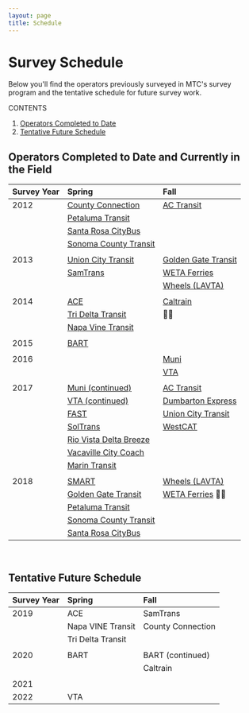 ```yaml
---
layout: page
title: Schedule
---
```


# Survey Schedule

Below you'll find the operators previously surveyed in MTC's survey program and the tentative schedule for future survey work. 

CONTENTS

1. [Operators Completed to Date](#operators-completed-to-date)
2. [Tentative Future Schedule](#tentative-future-schedule)


## Operators Completed to Date and Currently in the Field

| **Survey Year**| **Spring**                                                                                        | **Fall**                                                              |
|:---------------|:--------------------------------------------------------------------------------------------------|:----------------------------------------------------------------------|
| 2012           | [County Connection](https://mtcdrive.app.box.com/v/onboard-survey-reports/folder/4229005757)      | [AC Transit](https://mtcdrive.app.box.com/folder/4228881949)	     |
|                | [Petaluma Transit](https://mtcdrive.app.box.com/v/onboard-survey-reports/folder/4229010489)       |                                                                       |
|                | [Santa Rosa CityBus](https://mtcdrive.app.box.com/v/onboard-survey-reports/folder/4229012765)     |                                                                       |
|                | [Sonoma County Transit](https://mtcdrive.app.box.com/v/onboard-survey-reports/folder/4229015169)  |                                                                       |
|                |                                                                                                   |                                                                       |
| 2013           | [Union City Transit](https://mtcdrive.app.box.com/v/onboard-survey-reports/folder/4229016999)     | [Golden Gate Transit](https://mtcdrive.app.box.com/folder/4229006491) |
|                | [SamTrans](https://mtcdrive.app.box.com/folder/4229011869)                                        | [WETA Ferries](https://mtcdrive.app.box.com/folder/4229013973)        |
| 		 |                                                                                                   | [Wheels (LAVTA)](https://mtcdrive.app.box.com/folder/4229007801)      |
|                |                                                                                                   |	                                                                     |
| 2014           | [ACE](https://mtcdrive.app.box.com/folder/4229001675)                                             | [Caltrain](https://mtcdrive.app.box.com/folder/4229004533)            |
|                | [Tri Delta Transit](https://mtcdrive.app.box.com/folder/4229016295)                               |                                                                     | 
|                | [Napa Vine Transit](https://mtcdrive.app.box.com/folder/4229009259)                               |                                                                       |
|                |                                                                                                   |                                                                       |
| 2015           | [BART](https://www.bart.gov/about/reports/profile)                                                |                                                                       |
|                |                                                                                                   |                                                                       |
| 2016           |                                                                                                   | [Muni](https://mtcdrive.app.box.com/folder/75147326756)               |
|                |                                                                                                   | [VTA](https://mtcdrive.app.box.com/folder/49675628429)                |
|                |                                                                                                   |                                                                       |
| 2017           | [Muni (continued)](https://mtcdrive.app.box.com/folder/75147326756)                               | [AC Transit](https://mtcdrive.app.box.com/folder/75144875210)         |
|                | [VTA (continued)](https://mtcdrive.app.box.com/folder/49675628429)                                | [Dumbarton Express](https://mtcdrive.app.box.com/folder/75144875210)  |
|                | [FAST](https://mtcdrive.app.box.com/folder/75143896283)                                           | [Union City Transit](https://mtcdrive.app.box.com/folder/75148832775) |
|                | [SolTrans](https://mtcdrive.app.box.com/folder/75143896283)                                       | [WestCAT](https://mtcdrive.app.box.com/folder/75146902472)            |
| 		 | [Rio Vista Delta Breeze](https://mtcdrive.app.box.com/folder/75143896283)                         |                                                                       |
| 		 | [Vacaville City Coach](https://mtcdrive.app.box.com/folder/75143896283)                           |                                                                       |
|                | [Marin Transit](https://mtcdrive.app.box.com/folder/36199576500)                                  |	                                                                     |
|                |                                                                                                   |                                                                       |
| 2018           | [SMART](https://mtcdrive.app.box.com/folder/75147709187)                                          | [Wheels (LAVTA)](https://mtcdrive.app.box.com/folder/75149642352)     |
|                | [Golden Gate Transit](https://mtcdrive.app.box.com/folder/75148643908)                            | [WETA Ferries](https://mtcdrive.app.box.com/folder/75149464708)       |
|                | [Petaluma Transit](https://mtcdrive.app.box.com/folder/75144036250)                               |                                                                       |
|                | [Sonoma County Transit](https://mtcdrive.app.box.com/folder/75144036250)                          |	                                                                     |
|                | [Santa Rosa CityBus](https://mtcdrive.app.box.com/folder/75144036250)                             |	                                                                     |


<br/>


## Tentative Future Schedule


| **Survey Year**                  | **Spring**             | **Fall**               |
|:---------------------------------|:-----------------------|:-----------------------|
| 2019                             | ACE                    | SamTrans               |
|                                  | Napa VINE Transit      | County Connection      |
|                                  | Tri Delta Transit      |                        |
|                                  |                        |	                     |
| 2020                             | BART                   | BART (continued)       |
|                                  |                        | Caltrain               |
|                                  |                        |	                     |
| 2021                             |                        |	                     |
| 2022                             | VTA                    |	                     |



